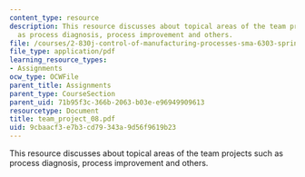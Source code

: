 ```yaml
---
content_type: resource
description: This resource discusses about topical areas of the team projects such
  as process diagnosis, process improvement and others.
file: /courses/2-830j-control-of-manufacturing-processes-sma-6303-spring-2008/9cbaacf3e7b3cd79343a9d56f9619b23_team_project_08.pdf
file_type: application/pdf
learning_resource_types:
- Assignments
ocw_type: OCWFile
parent_title: Assignments
parent_type: CourseSection
parent_uid: 71b95f3c-366b-2063-b03e-e96949909613
resourcetype: Document
title: team_project_08.pdf
uid: 9cbaacf3-e7b3-cd79-343a-9d56f9619b23
---
```

This resource discusses about topical areas of the team projects such as process diagnosis, process improvement and others.

